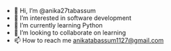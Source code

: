 - 👋 Hi, I’m @anika27tabassum
- 👀 I’m interested in software development
- 🌱 I’m currently learning Python
- 💞️ I’m looking to collaborate on learning
- 📫 How to reach me anikatabassum1127@gmail.com


<!---
anika27tabassum/anika27tabassum is a ✨ special ✨ repository because its `README.md` (this file) appears on your GitHub profile.
You can click the Preview link to take a look at your changes.
--->
